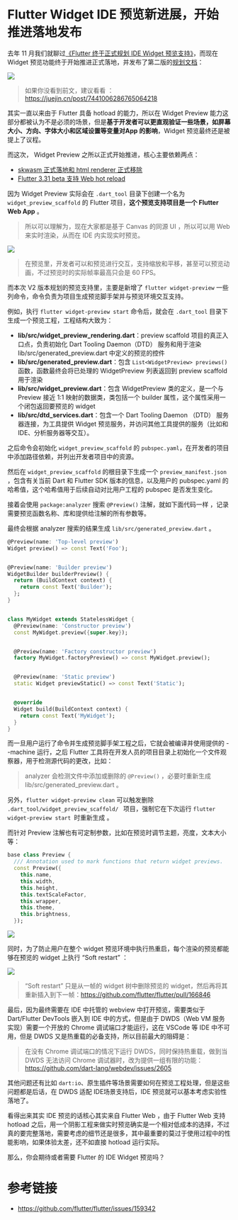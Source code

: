# Flutter Widget IDE 预览新进展，开始推进落地发布

去年 11 月我们就聊过[《Flutter 终于正式规划 IDE Widget 预览支持》](https://juejin.cn/post/7441006286765064218)，而现在 Widget 预览功能终于开始推进正式落地，并发布了第二版的[规划文档](https://flutter.dev/go/widget-previews-architecture)：

![](https://img.cdn.guoshuyu.cn/image-20250425094605665.png)

> 如果你没看到前文，建议看看 ：https://juejin.cn/post/7441006286765064218

其实一直以来由于 Flutter 具备 hotload 的能力，所以在 Widget Preview 能力这部分都被认为不是必须的场景，但是**基于开发者可以更直观验证一些场景，如屏幕大小、方向、字体大小和区域设置等变量对App 的影响**，Widget 预览最终还是被提上了议程。

而这次， Widget Preview 之所以正式开始推进，核心主要依赖两点：

- [skwasm 正式落地和 html renderer 正式移除](https://juejin.cn/post/7446613741627736091)
- [Flutter 3.31 beta 支持  Web hot reload ](https://github.com/flutter/flutter/issues/53041)

因为 Widget Preview 实际会在  `.dart_tool` 目录下创建一个名为  `widget_preview_scaffold` 的 Flutter 项目，**这个预览支持项目是一个 Flutter Web App** 。

> 所以可以理解为，现在大家都是基于 Canvas 的同源 UI ，所以可以用 Web 来实时渲染，从而在 IDE 内实现实时预览。

![](https://img.cdn.guoshuyu.cn/unnamed555.gif)

> 在预览里，开发者可以和预览进行交互，支持缩放和平移，甚至可以预览动画，不过预览时的实际帧率最高只会是 60 FPS。

而本次 V2 版本规划的预览支持里，主要是新增了  `flutter widget-preview`  一些列命令，命令负责为项目生成预览脚手架并与预览环境交互支持。

例如，执行 `flutter widget-preview start` 命令后，就会在 `.dart_tool` 目录下生成一个预览工程，工程结构大致为：

- **lib/src/widget_preview_rendering.dart**：preview scaffold 项目的真正入口点，负责初始化 Dart Tooling Daemon（DTD） 服务和用于渲染 lib/src/generated_preview.dart 中定义的预览的控件
- **lib/src/generated_preview.dart**：包含 `List<WidgetPreview> previews()` 函数，函数最终会将已处理的 WidgetPreview 列表返回到  preview scaffold 用于渲染
- **lib/src/widget_preview.dart**：包含 WidgetPreview 类的定义，是一个与 Preview 接近 1:1 映射的数据类，类包括一个 builder 属性，这个属性采用一个闭包返回要预览的 widget
- **lib/src/dtd_services.dart**：包含一个 Dart Tooling Daemon （DTD） 服务器连接，为工具提供 Widget 预览服务，并访问其他工具提供的服务（比如和 IDE、分析服务器等交互）。

之后命令会初始化  `widget_preview_scaffold` 的 `pubspec.yaml`，在开发者的项目中添加路径依赖，并列出开发者项目中的资源。

然后在 `widget_preview_scaffold` 的根目录下生成一个 `preview_manifest.json` ，包含有关当前 Dart 和 Flutter SDK 版本的信息，以及用户的 pubspec.yaml 的哈希值，这个哈希值用于后续自动对比用户工程的 pubspec 是否发生变化。

接着会使用 `package:analyzer` 搜索 `@Preview()` 注解，就如下面代码一样 ，记录需要预览函数名称、库和提供给注解的所有参数等。

最终会根据 analyzer 搜索的结果生成 `lib/src/generated_preview.dart` 。

```dart
@Preview(name: 'Top-level preview')
Widget preview() => const Text('Foo');


@Preview(name: 'Builder preview')
WidgetBuilder builderPreview() {
  return (BuildContext context) {
    return const Text('Builder');
  };
}


class MyWidget extends StatelessWidget {
  @Preview(name: 'Constructor preview')
  const MyWidget.preview({super.key});


  @Preview(name: 'Factory constructor preview')
  factory MyWidget.factoryPreview() => const MyWidget.preview();


  @Preview(name: 'Static preview')
  static Widget previewStatic() => const Text('Static');


  @override
  Widget build(BuildContext context) {
    return const Text('MyWidget');
  }
}

```

而一旦用户运行了命令并生成预览脚手架工程之后，它就会被编译并使用提供的 --machine 运行，之后 Flutter 工具将在开发人员的项目目录上初始化一个文件观察器，用于检测源代码的更改，比如：

> analyzer 会检测文件中添加或删除的   `@Preview()`  ，必要时重新生成 lib/src/generated_preview.dart 。

另外，`flutter widget-preview clean`  可以触发删除 `.dart_tool/widget_preview_scaffold/ ` 项目，强制它在下次运行 `flutter widget-preview start `时重新生成 。

而针对 Preview 注解也有可定制参数，比如在预览时调节主题，亮度，文本大小等：

```dart
base class Preview {
  /// Annotation used to mark functions that return widget previews.
  const Preview({
    this.name,
    this.width,
    this.height,
    this.textScaleFactor,
    this.wrapper,
    this.theme,
    this.brightness,
  });

```

![](https://img.cdn.guoshuyu.cn/unnamed666.gif)

同时，为了防止用户在整个 widget 预览环境中执行热重启，每个渲染的预览都能够在预览的 widget 上执行 “Soft restart” ：

![](https://img.cdn.guoshuyu.cn/unnamed999.gif)

>  “Soft restart” 只是从一帧的 widget 树中删除预览的 widget，然后再将其重新插入到下一帧：https://github.com/flutter/flutter/pull/166846

最后，因为最终需要在 IDE 中托管的 webview 中打开预览，需要类似于 Dart/Flutter DevTools 嵌入到 IDE 中的方式，但是由于 DWDS（Web VM 服务实现）需要一个开放的 Chrome 调试端口才能运行，这在 VSCode 等 IDE 中不可用，但是 DWDS 又是热重载的必备支持，所以目前最大的阻碍是：

> 在没有 Chrome 调试端口的情况下运行 DWDS，同时保持热重载，做到当 DWDS 无法访问 Chrome 调试器时，改为提供一组有限的功能：https://github.com/dart-lang/webdev/issues/2605

其他问题还有比如 `dart:io`、原生插件等场景需要如何在预览工程处理，但是这些问题都是后话，在 DWDS 适配 IDE场景支持后，IDE 预览就可以基本考虑实验性落地了。

看得出来其实 IDE 预览的话核心其实来自 Flutter Web ，由于 Flutter Web 支持 hotload 之后，用一个阴影工程来做实时预览确实是一个相对低成本的选择，不过真的要完整落地，需要考虑的细节还是很多，其中最重要的莫过于使用过程中的性能影响，如果体验太差，还不如直接 hotload 运行实际。

那么，你会期待或者需要 Flutter 的 IDE Widget 预览吗？

# 参考链接

- https://github.com/flutter/flutter/issues/159342

















